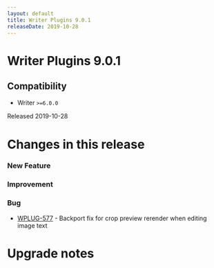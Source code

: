 ```yaml
---
layout: default
title: Writer Plugins 9.0.1
releaseDate: 2019-10-28
---
```

<div class="jumbotron">
    <h1>Writer Plugins 9.0.1</h1>    
    <h2>Compatibility</h2>
    <ul>
        <li>Writer <code>>=6.0.0</code></li>
    </ul>
</div>

Released 2019-10-28

 

# Changes in this release  


### New Feature 



### Improvement 



### Bug 

 * [WPLUG-577](https://jira.infomaker.se/browse/WPLUG-577) - Backport fix for crop preview rerender when editing image text 




# Upgrade notes  
           

